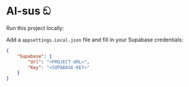 # AI-sus ඞ

Run this project locally:

Add a `appsettings.Local.json` file and fill in your Supabase credentials:
```json
{
    "Supabase": {
        "Url": "<PROJECT-URL>",
        "Key": "<SUPABASE-KEY>"
    }
}
``` 
